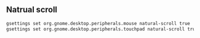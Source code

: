 ## Natrual scroll

```sh
gsettings set org.gnome.desktop.peripherals.mouse natural-scroll true
gsettings set org.gnome.desktop.peripherals.touchpad natural-scroll true
```
